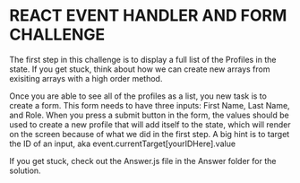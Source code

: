 # REACT EVENT HANDLER AND FORM CHALLENGE

<p>The first step in this challenge is to display a full list of the Profiles in the state. If you get stuck, think about how we can create new arrays from exisiting arrays with a high order method.</p>

<p>Once you are able to see all of the profiles as a list, you new task is to create a form. This form needs to have three inputs: First Name, Last Name, and Role. When you press a submit button in the form, the values should be used to create a new profile that will add itself to the state, which will render on the screen because of what we did in the first step. A big hint is to target the ID of an input, aka event.currentTarget[yourIDHere].value</p>

<p>If you get stuck, check out the Answer.js file in the Answer folder for the solution.</p>
